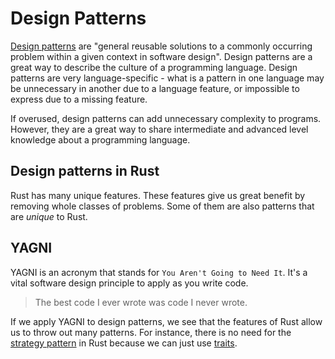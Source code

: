# Design Patterns

[Design patterns](https://en.wikipedia.org/wiki/Software_design_pattern) are
"general reusable solutions to a commonly occurring problem within a given
context in software design". Design patterns are a great way to describe the
culture of a programming language. Design patterns are very language-specific -
what is a pattern in one language may be unnecessary in another due to a
language feature, or impossible to express due to a missing feature.

If overused, design patterns can add unnecessary complexity to programs.
However, they are a great way to share intermediate and advanced level knowledge
about a programming language.

## Design patterns in Rust

Rust has many unique features. These features give us great benefit by removing
whole classes of problems. Some of them are also patterns that are *unique* to
Rust.

## YAGNI

YAGNI is an acronym that stands for `You Aren't Going to Need It`. It's a vital
software design principle to apply as you write code.

> The best code I ever wrote was code I never wrote.

If we apply YAGNI to design patterns, we see that the features of Rust allow us
to throw out many patterns. For instance, there is no need for the
[strategy pattern](https://en.wikipedia.org/wiki/Strategy_pattern) in Rust
because we can just use [traits](https://doc.rust-lang.org/book/traits.html).
